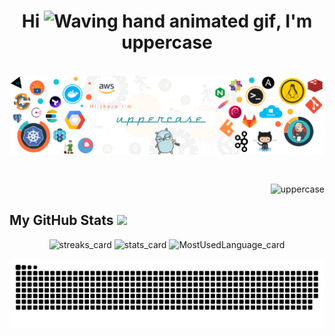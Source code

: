<h1 align="center">Hi <img src="https://raw.githubusercontent.com/nixin72/nixin72/master/wave.gif" alt="Waving hand animated gif" height="45" width="45" />, I'm uppercase </h1>

<br>

<img src="/Assets/banner_text.png" alt="Introduction Banner.." style="text-align: center; margin-bottom: 30px;" />

<br>

<p align="right"> <img src="https://komarev.com/ghpvc/?username=uppercasee&color=fe428e" alt="uppercase"> </p>


 ##  My GitHub Stats <img src = "https://i.pinimg.com/originals/65/c4/f4/65c4f452571be1261e9c623f7da488ac.gif" width = 35px> 

<p align="center">
  <img alt="streaks_card" height="auto" width="48%" src="https://github-readme-streak-stats.herokuapp.com/?user=uppercasee&theme=radical">
  <img alt="stats_card" height="auto" width="48%" src="https://github-readme-stats-sigma-five.vercel.app/api?username=uppercasee&count_private=true&theme=radical&show_icons=true" />
  <img alt="MostUsedLanguage_card" height="auto" width="50%" src ="https://github-readme-stats.vercel.app/api/top-langs/?username=uppercasee&layout=compact&hide_border=true&theme=radical&langs_count=4&hide=jupyter%20notebook,tex,css,php">
</p>
<p align="center">
  <img src="https://github.com/uppercasee/uppercasee/raw/output/github-contribution-grid-snake.svg" align="center" alt="snake"></center>
</p>

<!-- <p>
<img align="right" height="400" width="400" src="https://cdn.dribbble.com/users/2238041/screenshots/4763918/working.gif" /> </a>
</p> -->
<!-- <p>
<img align="right" height="400" width="400" src="./code.gif" /> </a>
</p> -->
<!-- <p>
<img align="right" height="400" width="400" src="./Assets/distorted.gif" /> </a>
</p> -->

<!-- <img align="left" height="200px" width="400" src="https://github-readme-stats.vercel.app/api?username=uppercasee&count_private=true&theme=radical&show_icons=true" /> -->
</p>


<!-- ## STATS -->
<!-- <!-- ![Top Langs](https://github-readme-stats.vercel.app/api/top-langs/?username=uppercasee&layout=compact&theme=tokyonight) -->

<!-- ![uppercase's GitHub stats](https://github-readme-stats.vercel.app/api?username=uppercasee&show_icons=true&theme=highcontrast) -->

<!-- <!-- ![Top Langs](https://github-readme-stats.vercel.app/api/top-langs/?username=uppercasee&layout=compact&theme=highcontrast) -->

<!-- ![Streaks](https://github-readme-streak-stats.herokuapp.com/?user=uppercasee&theme=highcontrast) -->

<!-- ## 🎧 listening to: -->
<!-- ![Spotify](https://spotify-github-profile.vercel.app/api/view.svg?uid=g8tveadcopoan4zub26am8xyy&cover_image=true&theme=novatorem&bar_color=53b14f&bar_color_cover=true) -->
